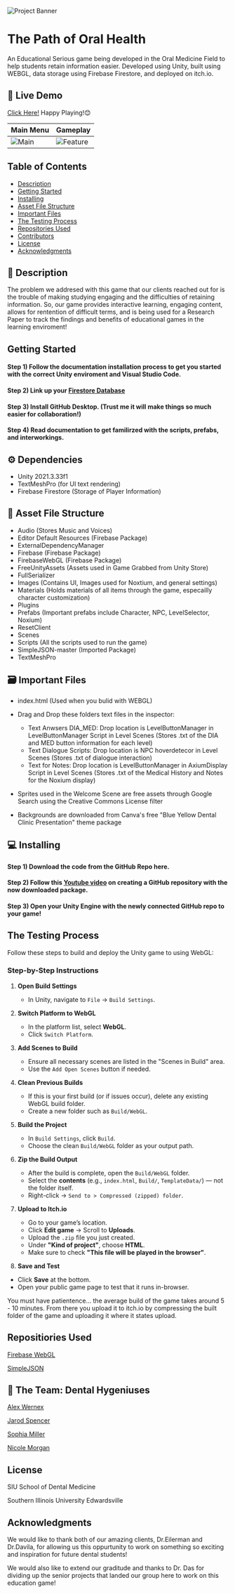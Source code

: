 ![Project Banner](Assets/Images/README/TitlePicture.png)
# The Path of Oral Health

An Educational Serious game being developed in the Oral Medicine Field to help students retain information easier. 
Developed using Unity, built using WEBGL, data storage using Firebase Firestore, and deployed on itch.io.

## 🚀 Live Demo
[Click Here!](https://nimorga.itch.io/the-path-of-oral-health)
Happy Playing!😊

| Main Menu | Gameplay |
|-------------|-----------------|
| ![Main](Assets/Images/README/WelcomeScreen.png) | ![Feature](Assets/Images/README/GamePlay.png) |

## Table of Contents

- [Description](#-description)
- [Getting Started](#getting-started)
- [Installing](#-installing)
- [Asset File Structure](#-asset-file-structure)
- [Important Files](#-important-files)
- [The Testing Process](#the-testing-process)
- [Repositories Used](#repositiories-used)
- [Contributors](#-the-team-dental-hygeniuses)
- [License](#license)
- [Acknowledgments](#acknowledgments)

## 📝 Description

The problem we addresed with this game that our clients reached out for is the trouble of making studying engaging and the difficulties of retaining information. So, our game provides interactive learning, engaging content, allows for rentention of difficult terms, and is being used for a Research Paper to track the findings and benefits of educational games in the learning enviroment!

## Getting Started
#### Step 1) Follow the documentation installation process to get you started with the correct Unity enviroment and Visual Studio Code. 

#### Step 2) Link up your [Firestore Database ](https://console.firebase.google.com/project/dentalgame-891d0/overview)

#### Step 3) Install GitHub Desktop. (Trust me it will make things so much easier for collaboration!)

#### Step 4) Read documentation to get familirzed with the scripts, prefabs, and interworkings.

## ⚙️ Dependencies
- Unity 2021.3.33f1
- TextMeshPro (for UI text rendering)
- Firebase Firestore (Storage of Player Information)

## 📂 Asset File Structure
- Audio (Stores Music and Voices)
- Editor Default Resources (Firebase Package)
- ExternalDependencyManager
- Firebase (Firebase Package)
- FirebaseWebGL (Firebase Package)
- FreeUnityAssets (Assets used in Game Grabbed from Unity Store)
- FullSerializer
- Images (Contains UI, Images used for Noxtium, and general settings)
- Materials (Holds materials of all items through the game, especailly character customization)
- Plugins
- Prefabs (Important prefabs include Character, NPC, LevelSelector, Noxium)
- ResetClient
- Scenes 
- Scripts (All the scripts used to run the game)
- SimpleJSON-master (Imported Package)
- TextMeshPro

## 🗃 Important Files
- index.html (Used when you bulid with WEBGL)

- Drag and Drop these folders text files in the inspector:
    - Text Anwsers DIA_MED: Drop location is LevelButtonManager in LevelButtonManager Script in Level Scenes (Stores .txt of the DIA and MED button information for each level)
    - Text Dialogue Scripts: Drop location is NPC hoverdetecor in Level Scenes (Stores .txt of dialogue interaction)
    - Text for Notes: Drop location is LevelButtonManager in AxiumDisplay Script in Level Scenes (Stores .txt of the Medical History and Notes for the Noxium display)

- Sprites used in the Welcome Scene are free assets through Google Search using the Creative Commons License filter
- Backgrounds are downloaded from Canva's free "Blue Yellow Dental Clinic Presentation" theme package

## 💻 Installing
#### Step 1) Download the code from the GitHub Repo here.
#### Step 2) Follow this [Youtube video](https://www.youtube.com/watch?v=pn1YgU81GUY&t=14s) on creating a GitHub repository with the now downloaded package.
#### Step 3) Open your Unity Engine with the newly connected GitHub repo to your game!

## The Testing Process
Follow these steps to build and deploy the Unity game to using WebGL:

### Step-by-Step Instructions

1. **Open Build Settings**
   - In Unity, navigate to `File` → `Build Settings`.

2. **Switch Platform to WebGL**
   - In the platform list, select **WebGL**.
   - Click `Switch Platform`.

3. **Add Scenes to Build**
   - Ensure all necessary scenes are listed in the "Scenes in Build" area.
   - Use the `Add Open Scenes` button if needed.

4. **Clean Previous Builds**
   - If this is your first build (or if issues occur), delete any existing WebGL build folder.
   - Create a new folder such as `Build/WebGL`.

6. **Build the Project**
   - In `Build Settings`, click `Build`.
   - Choose the clean `Build/WebGL` folder as your output path.

7. **Zip the Build Output**
   - After the build is complete, open the `Build/WebGL` folder.
   - Select the **contents** (e.g., `index.html`, `Build/`, `TemplateData/`) — not the folder itself.
   - Right-click → `Send to > Compressed (zipped) folder`.

8. **Upload to Itch.io**
   - Go to your game’s location.
   - Click **Edit game** → Scroll to **Uploads**.
   - Upload the `.zip` file you just created.
   - Under **"Kind of project"**, choose **HTML**.
   - Make sure to check **"This file will be played in the browser"**.

19. **Save and Test**
   - Click **Save** at the bottom.
   - Open your public game page to test that it runs in-browser.

You must have patientence... the average build of the game takes around 5 - 10 minutes. From there you upload it to itch.io by compressing the built folder of the game and uploading it where it states upload.


## Repositiories Used
[Firebase WebGL](https://github.com/rotolonico/FirebaseWebGL)

[SimpleJSON](https://github.com/Bunny83/SimpleJSON/tree/master)

## 🦷 The Team: Dental Hygeniuses

[Alex Wernex](https://github.com/SquatchOut1)

[Jarod Spencer](https://github.com/TheJarodSpencer)

[Sophia Miller](https://github.com/sopmill)

[Nicole Morgan](https://github.com/nimorga)  

## License

SIU School of Dental Medicine

Southern Illinois University Edwardsville

## Acknowledgments

We would like to thank both of our amazing clients, Dr.Eilerman and Dr.Davila, for allowing us this oppurtunity to work on something so exciting and inspiration for future dental students!

We would also like to extend our graditude and thanks to Dr. Das for dividing up the senior projects that landed our group here to work on this education game!
